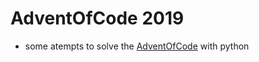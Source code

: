 # AdventOfCode 2019
* some atempts to solve the [AdventOfCode](https://adventofcode.com/) with python 
